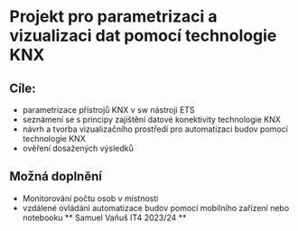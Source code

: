 # Projekt pro parametrizaci a vizualizaci dat pomocí technologie KNX
## Cíle:
* parametrizace přístrojů KNX v sw nástroji ETS 
* seznámení se s principy zajištění datové konektivity technologie KNX
* návrh a tvorba vizualizačního prostředí pro automatizaci budov pomocí technologie KNX 
* ověření dosažených výsledků
## Možná doplnění
* Monitorování počtu osob v místnosti
* vzdálené ovládání automatizace budov pomocí mobilního zařízení nebo notebooku
** Samuel Vaňuš IT4 2023/24 **
